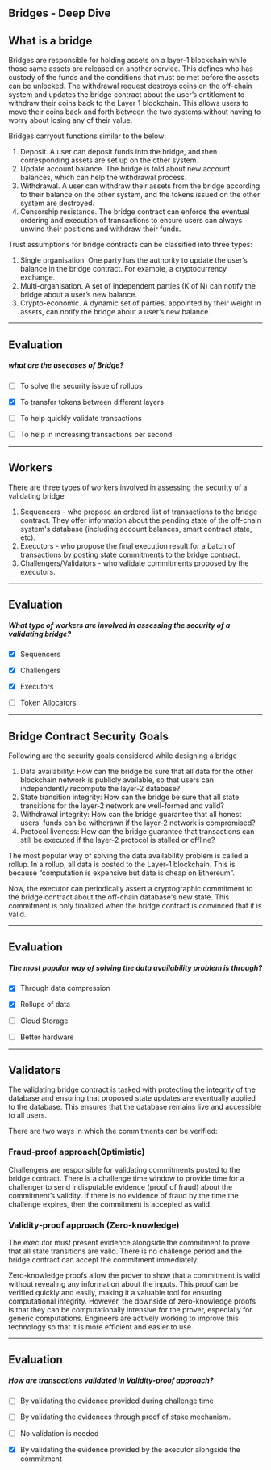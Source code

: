 ## Bridges - Deep Dive


## What is a bridge

Bridges are responsible for holding assets on a layer-1 blockchain while those same assets are released on another service. This defines who has custody of the funds and the conditions that must be met before the assets can be unlocked. The withdrawal request destroys coins on the off-chain system and updates the bridge contract about the user’s entitlement to withdraw their coins back to the Layer 1 blockchain. This allows users to move their coins back and forth between the two systems without having to worry about losing any of their value.

Bridges carryout functions similar to the below:
1. Deposit. A user can deposit funds into the bridge, and then corresponding assets are set up on the other system.
2. Update account balance. The bridge is told about new account balances, which can help the withdrawal process.
3. Withdrawal. A user can withdraw their assets from the bridge according to their balance on the other system, and the tokens issued on the other system are destroyed.
4. Censorship resistance. The bridge contract can enforce the eventual ordering and execution of transactions to ensure users can always unwind their positions and withdraw their funds.

Trust assumptions for bridge contracts can be classified into three types:
1. Single organisation. One party has the authority to update the user’s balance in the bridge contract. For example, a cryptocurrency exchange.
2. Multi-organisation. A set of independent parties (K of N) can notify the bridge about a user’s new balance. 
3. Crypto-economic. A dynamic set of parties, appointed by their weight in assets, can notify the bridge about a user’s new balance.

    


---
## Evaluation





##### what are the usecases of Bridge?  
     
- [ ]  To solve the security issue of rollups
- [x]  To transfer tokens between different layers
- [ ]  To help quickly validate transactions
- [ ]  To help in increasing transactions per second

    


---
## Workers

There are three types of workers involved in assessing the security of a validating bridge: 
1. Sequencers - who propose an ordered list of transactions to the bridge contract. They offer information about the pending state of the off-chain system's database (including account balances, smart contract state, etc). 
2. Executors - who propose the final execution result for a batch of transactions by posting state commitments to the bridge contract. 
3. Challengers/Validators - who validate commitments proposed by the executors.

    


---
## Evaluation





##### What type of workers are involved in assessing the security of a validating bridge?  
     
- [x]  Sequencers
- [x]  Challengers
- [x]  Executors
- [ ]  Token Allocators

    


---
## Bridge Contract Security Goals

Following are the security goals considered while designing a bridge

1. Data availability: How can the bridge be sure that all data for the other blockchain network is publicly available, so that users can independently recompute the layer-2 database?
2. State transition integrity: How can the bridge be sure that all state transitions for the layer-2 network are well-formed and valid?
3. Withdrawal integrity: How can the bridge guarantee that all honest users' funds can be withdrawn if the layer-2 network is compromised?
4. Protocol liveness: How can the bridge guarantee that transactions can still be executed if the layer-2 protocol is stalled or offline?

The most popular way of solving the data availability problem is called a rollup. In a rollup, all data is posted to the Layer-1 blockchain. This is because “computation is expensive but data is cheap on Ethereum”.

Now, the executor can periodically assert a cryptographic commitment to the bridge contract about the off-chain database's new state. This commitment is only finalized when the bridge contract is convinced that it is valid.

    


---
## Evaluation





##### The most popular way of solving the data availability problem is through?  
     
- [x]  Through data compression
- [x]  Rollups of data
- [ ]  Cloud Storage
- [ ]  Better hardware

    


---
## Validators

The validating bridge contract is tasked with protecting the integrity of the database and ensuring that proposed state updates are eventually applied to the database. This ensures that the database remains live and accessible to all users.

There are two ways in which the commitments can be verified:

### Fraud-proof approach(Optimistic) 
Challengers are responsible for validating commitments posted to the bridge contract. There is a challenge time window to provide time for a challenger to send indisputable evidence (proof of fraud) about the commitment’s validity. If there is no evidence of fraud by the time the challenge expires, then the commitment is accepted as valid.

### Validity-proof approach (Zero-knowledge)
The executor must present evidence alongside the commitment to prove that all state transitions are valid. There is no challenge period and the bridge contract can accept the commitment immediately.

Zero-knowledge proofs allow the prover to show that a commitment is valid without revealing any information about the inputs. This proof can be verified quickly and easily, making it a valuable tool for ensuring computational integrity. However, the downside of zero-knowledge proofs is that they can be computationally intensive for the prover, especially for generic computations. Engineers are actively working to improve this technology so that it is more efficient and easier to use.

    


---
## Evaluation





##### How are transactions validated in Validity-proof approach?  
     
- [ ]  By validating the evidence provided during challenge time
- [ ]  By validating the evidences through proof of stake mechanism.
- [ ]  No validation is needed
- [x]  By validating the evidence provided by the executor alongside the commitment

    

